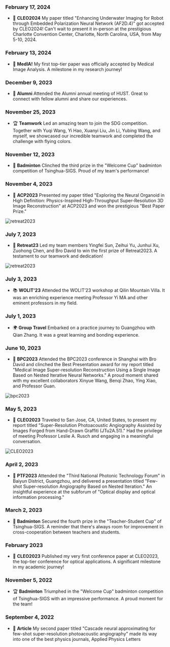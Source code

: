 ### February 17, 2024
- 🚀 **CLEO2024** My paper titled "Enhancing Underwater Imaging for Robot through Embedded Polarization Neural Network (AF2D.4)" got accepted by CLEO2024! Can't wait to present it in-person at the prestigious Charlotte Convention Center, Charlotte, North Carolina, USA, from May 5-10, 2024.

### February 13, 2024
- 🎉 **MedIA!** My first top-tier paper was officially accepted by Medical Image Analysis. A milestone in my research journey!

### December 9, 2023
- 🤝 **Alumni** Attended the Alumni annual meeting of HUST. Great to connect with fellow alumni and share our experiences.

### November 25, 2023
- 🏆 **Teamwork** Led an amazing team to join the SDG competition. Together with Yuqi Wang, Yi Hao, Xuanyi Liu, Jin Li, Yubing Wang, and myself, we showcased our incredible teamwork and completed the challenge with flying colors.

### November 12, 2023
- 🏸 **Badminton** Clinched the third prize in the "Welcome Cup" badminton competition of Tsinghua-SIGS. Proud of my team's performance!

### November 4, 2023
- 🌟 **ACP2023** Presented my paper titled "Exploring the Neural Organoid in High Definition: Physics-Inspired High-Throughput Super-Resolution 3D Image Reconstruction" at ACP2023 and won the prestigious "Best Paper Prize."

![retreat2023](https://github.com/yuanzhengthu/yuanzhengthu.github.io/blob/main/ACTIVATIES/pics/acp2023-3.jpg)

### July 7, 2023
- 🥇 **Retreat23** Led my team members Yingfei Sun, Zeihui Yu, Junhui Xu, Zuohong Chen, and Bro David to win the first prize of Retreat2023. A testament to our teamwork and dedication!

![retreat2023](https://github.com/yuanzhengthu/yuanzhengthu.github.io/blob/main/ACTIVATIES/pics/retreat2023.jpg)

### July 3, 2023
- 📚 **WOLIT'23** Attended the WOLIT’23 workshop at Qilin Mountain Villa. It was an enriching experience meeting Professor Yi MA and other eminent professors in my field.

### July 1, 2023
- 🌍 **Group Travel** Embarked on a practice journey to Guangzhou with Qian Zhang. It was a great learning and bonding experience.

### June 10, 2023
- 🎤 **BPC2023** Attended the BPC2023 conference in Shanghai with Bro David and clinched the Best Presentation award for my report titled "Medical Image Super-resolution Reconstruction Using a Single Image Based on Nested Iterative Neural Networks." A proud moment shared with my excellent collaborators Xinyue Wang, Benqi Zhao, Ying Xiao, and Professor Guan.

![bpc2023](https://github.com/yuanzhengthu/yuanzhengthu.github.io/blob/main/ACTIVATIES/pics/bpc2023.jpg)

### May 5, 2023
- 🌉 **CLEO2023** Traveled to San Jose, CA, United States, to present my report titled "Super-Resolution Photoacoustic Angiography Assisted by Images Forged from Hand-Drawn Graffiti (JTu2A.51)." Had the privilege of meeting Professor Leslie A. Rusch and engaging in a meaningful conversation.

![CLEO2023](https://github.com/yuanzhengthu/yuanzhengthu.github.io/blob/main/ACTIVATIES/pics/cleo2023.jpg)

### April 2, 2023
- 🛫 **PTF2023** Attended the "Third National Photonic Technology Forum" in Baiyun District, Guangzhou, and delivered a presentation titled "Few-shot Super-resolution Angiography Based on Nested Iteration." An insightful experience at the subforum of "Optical display and optical information processing."

### March 2, 2023
- 🏅 **Badminton** Secured the fourth prize in the "Teacher-Student Cup" of Tsinghua-SIGS. A reminder that there's always room for improvement in cross-cooperation between teachers and students.

### February 2023
- 📜 **CLEO2023** Published my very first conference paper at CLEO2023, the top-tier conference for optical applications. A significant milestone in my academic journey!

### November 5, 2022
- 🏆 **Badminton** Triumphed in the "Welcome Cup" badminton competition of Tsinghua-SIGS with an impressive performance. A proud moment for the team!

### September 4, 2022
- 📰 **Article** My second paper titled "Cascade neural approximating for few-shot super-resolution photoacoustic angiography" made its way into one of the best physics journals, Applied Physics Letters
